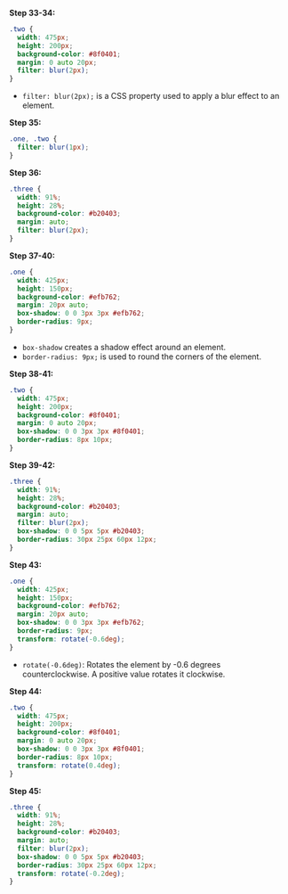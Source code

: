 **Step 33-34:**
```css
.two {
  width: 475px;
  height: 200px;
  background-color: #8f0401;
  margin: 0 auto 20px;
  filter: blur(2px); 
}
```
- `filter: blur(2px);` is a CSS property used to apply a blur effect to an element.

**Step 35:**
```css
.one, .two {
  filter: blur(1px);
}
```

**Step 36:**
```css
.three {
  width: 91%;
  height: 28%;
  background-color: #b20403;
  margin: auto;
  filter: blur(2px);
}
```

**Step 37-40:**
```css
.one {
  width: 425px;
  height: 150px;
  background-color: #efb762;
  margin: 20px auto;
  box-shadow: 0 0 3px 3px #efb762;
  border-radius: 9px;
}
```
- `box-shadow` creates a shadow effect around an element.
- `border-radius: 9px;` is used to round the corners of the element.

**Step 38-41:**
```css
.two {
  width: 475px;
  height: 200px;
  background-color: #8f0401;
  margin: 0 auto 20px;
  box-shadow: 0 0 3px 3px #8f0401;
  border-radius: 8px 10px;
}
```

**Step 39-42:**
```css
.three {
  width: 91%;
  height: 28%;
  background-color: #b20403;
  margin: auto;
  filter: blur(2px);
  box-shadow: 0 0 5px 5px #b20403;
  border-radius: 30px 25px 60px 12px;
}
```

**Step 43:**
```css
.one {
  width: 425px;
  height: 150px;
  background-color: #efb762;
  margin: 20px auto;
  box-shadow: 0 0 3px 3px #efb762;
  border-radius: 9px;
  transform: rotate(-0.6deg);
}
```
- `rotate(-0.6deg)`: Rotates the element by -0.6 degrees counterclockwise. A positive value rotates it clockwise.

**Step 44:**
```css
.two {
  width: 475px;
  height: 200px;
  background-color: #8f0401;
  margin: 0 auto 20px;
  box-shadow: 0 0 3px 3px #8f0401;
  border-radius: 8px 10px;
  transform: rotate(0.4deg);
}
```

**Step 45:**
```css
.three {
  width: 91%;
  height: 28%;
  background-color: #b20403;
  margin: auto;
  filter: blur(2px);
  box-shadow: 0 0 5px 5px #b20403;
  border-radius: 30px 25px 60px 12px;
  transform: rotate(-0.2deg);
}
